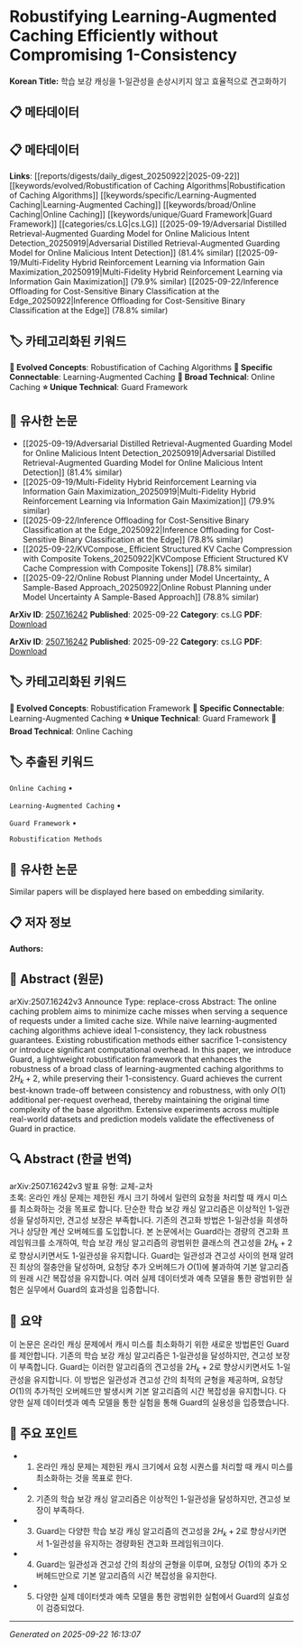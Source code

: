 # Robustifying Learning-Augmented Caching Efficiently without Compromising 1-Consistency

**Korean Title:** 학습 보강 캐싱을 1-일관성을 손상시키지 않고 효율적으로 견고화하기

## 📋 메타데이터

## 📋 메타데이터

**Links**: [[reports/digests/daily_digest_20250922|2025-09-22]] [[keywords/evolved/Robustification of Caching Algorithms|Robustification of Caching Algorithms]] [[keywords/specific/Learning-Augmented Caching|Learning-Augmented Caching]] [[keywords/broad/Online Caching|Online Caching]] [[keywords/unique/Guard Framework|Guard Framework]] [[categories/cs.LG|cs.LG]] [[2025-09-19/Adversarial Distilled Retrieval-Augmented Guarding Model for Online Malicious Intent Detection_20250919|Adversarial Distilled Retrieval-Augmented Guarding Model for Online Malicious Intent Detection]] (81.4% similar) [[2025-09-19/Multi-Fidelity Hybrid Reinforcement Learning via Information Gain Maximization_20250919|Multi-Fidelity Hybrid Reinforcement Learning via Information Gain Maximization]] (79.9% similar) [[2025-09-22/Inference Offloading for Cost-Sensitive Binary Classification at the Edge_20250922|Inference Offloading for Cost-Sensitive Binary Classification at the Edge]] (78.8% similar)

## 🏷️ 카테고리화된 키워드
**🚀 Evolved Concepts**: Robustification of Caching Algorithms
**🔗 Specific Connectable**: Learning-Augmented Caching
**🔬 Broad Technical**: Online Caching
**⭐ Unique Technical**: Guard Framework
## 🔗 유사한 논문
- [[2025-09-19/Adversarial Distilled Retrieval-Augmented Guarding Model for Online Malicious Intent Detection_20250919|Adversarial Distilled Retrieval-Augmented Guarding Model for Online Malicious Intent Detection]] (81.4% similar)
- [[2025-09-19/Multi-Fidelity Hybrid Reinforcement Learning via Information Gain Maximization_20250919|Multi-Fidelity Hybrid Reinforcement Learning via Information Gain Maximization]] (79.9% similar)
- [[2025-09-22/Inference Offloading for Cost-Sensitive Binary Classification at the Edge_20250922|Inference Offloading for Cost-Sensitive Binary Classification at the Edge]] (78.8% similar)
- [[2025-09-22/KVCompose_ Efficient Structured KV Cache Compression with Composite Tokens_20250922|KVCompose Efficient Structured KV Cache Compression with Composite Tokens]] (78.8% similar)
- [[2025-09-22/Online Robust Planning under Model Uncertainty_ A Sample-Based Approach_20250922|Online Robust Planning under Model Uncertainty A Sample-Based Approach]] (78.8% similar)


**ArXiv ID**: [2507.16242](https://arxiv.org/abs/2507.16242)
**Published**: 2025-09-22
**Category**: cs.LG
**PDF**: [Download](https://arxiv.org/pdf/2507.16242.pdf)


**ArXiv ID**: [2507.16242](https://arxiv.org/abs/2507.16242)
**Published**: 2025-09-22
**Category**: cs.LG
**PDF**: [Download](https://arxiv.org/pdf/2507.16242.pdf)

## 🏷️ 카테고리화된 키워드
**🚀 Evolved Concepts**: Robustification Framework
**🔗 Specific Connectable**: Learning-Augmented Caching
**⭐ Unique Technical**: Guard Framework
**🔬 Broad Technical**: Online Caching

## 🏷️ 추출된 키워드



`Online Caching` • 

`Learning-Augmented Caching` • 

`Guard Framework` • 

`Robustification Methods`



## 🔗 유사한 논문

Similar papers will be displayed here based on embedding similarity.

## 📋 저자 정보

**Authors:** 

## 📄 Abstract (원문)

arXiv:2507.16242v3 Announce Type: replace-cross 
Abstract: The online caching problem aims to minimize cache misses when serving a sequence of requests under a limited cache size. While naive learning-augmented caching algorithms achieve ideal $1$-consistency, they lack robustness guarantees. Existing robustification methods either sacrifice $1$-consistency or introduce significant computational overhead. In this paper, we introduce Guard, a lightweight robustification framework that enhances the robustness of a broad class of learning-augmented caching algorithms to $2H_k + 2$, while preserving their $1$-consistency. Guard achieves the current best-known trade-off between consistency and robustness, with only $O(1)$ additional per-request overhead, thereby maintaining the original time complexity of the base algorithm. Extensive experiments across multiple real-world datasets and prediction models validate the effectiveness of Guard in practice.

## 🔍 Abstract (한글 번역)

arXiv:2507.16242v3 발표 유형: 교체-교차  
초록: 온라인 캐싱 문제는 제한된 캐시 크기 하에서 일련의 요청을 처리할 때 캐시 미스를 최소화하는 것을 목표로 합니다. 단순한 학습 보강 캐싱 알고리즘은 이상적인 $1$-일관성을 달성하지만, 견고성 보장은 부족합니다. 기존의 견고화 방법은 $1$-일관성을 희생하거나 상당한 계산 오버헤드를 도입합니다. 본 논문에서는 Guard라는 경량의 견고화 프레임워크를 소개하여, 학습 보강 캐싱 알고리즘의 광범위한 클래스의 견고성을 $2H_k + 2$로 향상시키면서도 $1$-일관성을 유지합니다. Guard는 일관성과 견고성 사이의 현재 알려진 최상의 절충안을 달성하며, 요청당 추가 오버헤드가 $O(1)$에 불과하여 기본 알고리즘의 원래 시간 복잡성을 유지합니다. 여러 실제 데이터셋과 예측 모델을 통한 광범위한 실험은 실무에서 Guard의 효과성을 입증합니다.

## 📝 요약

이 논문은 온라인 캐싱 문제에서 캐시 미스를 최소화하기 위한 새로운 방법론인 Guard를 제안합니다. 기존의 학습 보강 캐싱 알고리즘은 $1$-일관성을 달성하지만, 견고성 보장이 부족합니다. Guard는 이러한 알고리즘의 견고성을 $2H_k + 2$로 향상시키면서도 $1$-일관성을 유지합니다. 이 방법은 일관성과 견고성 간의 최적의 균형을 제공하며, 요청당 $O(1)$의 추가적인 오버헤드만 발생시켜 기본 알고리즘의 시간 복잡성을 유지합니다. 다양한 실제 데이터셋과 예측 모델을 통한 실험을 통해 Guard의 실용성을 입증했습니다.

## 🎯 주요 포인트


- 1. 온라인 캐싱 문제는 제한된 캐시 크기에서 요청 시퀀스를 처리할 때 캐시 미스를 최소화하는 것을 목표로 한다.

- 2. 기존의 학습 보강 캐싱 알고리즘은 이상적인 $1$-일관성을 달성하지만, 견고성 보장이 부족하다.

- 3. Guard는 다양한 학습 보강 캐싱 알고리즘의 견고성을 $2H_k + 2$로 향상시키면서 $1$-일관성을 유지하는 경량화된 견고화 프레임워크이다.

- 4. Guard는 일관성과 견고성 간의 최상의 균형을 이루며, 요청당 $O(1)$의 추가 오버헤드만으로 기본 알고리즘의 시간 복잡성을 유지한다.

- 5. 다양한 실제 데이터셋과 예측 모델을 통한 광범위한 실험에서 Guard의 실효성이 검증되었다.


---

*Generated on 2025-09-22 16:13:07*